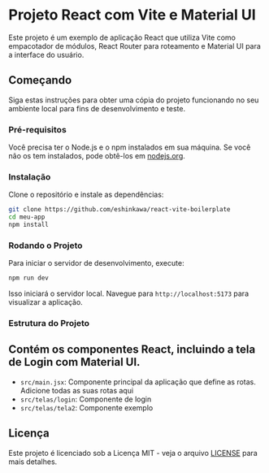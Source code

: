 
# Projeto React com Vite e Material UI

Este projeto é um exemplo de aplicação React que utiliza Vite como empacotador de módulos, React Router para roteamento e Material UI para a interface do usuário.

## Começando

Siga estas instruções para obter uma cópia do projeto funcionando no seu ambiente local para fins de desenvolvimento e teste.

### Pré-requisitos

Você precisa ter o Node.js e o npm instalados em sua máquina. Se você não os tem instalados, pode obtê-los em [nodejs.org](https://nodejs.org/).

### Instalação

Clone o repositório e instale as dependências:

```bash
git clone https://github.com/eshinkawa/react-vite-boilerplate
cd meu-app
npm install
```

### Rodando o Projeto

Para iniciar o servidor de desenvolvimento, execute:

```bash
npm run dev
```

Isso iniciará o servidor local. Navegue para `http://localhost:5173` para visualizar a aplicação.

### Estrutura do Projeto

## Contém os componentes React, incluindo a tela de Login com Material UI.

- `src/main.jsx`: Componente principal da aplicação que define as rotas. Adicione todas as suas rotas aqui
- `src/telas/login`: Componente de login
- `src/telas/tela2`: Componente exemplo


## Licença

Este projeto é licenciado sob a Licença MIT - veja o arquivo [LICENSE](LICENSE) para mais detalhes.
